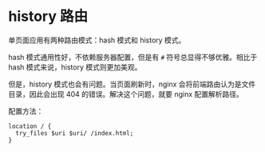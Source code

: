 # history 路由

单页面应用有两种路由模式：hash 模式和 history 模式。

hash 模式通用性好，不依赖服务器配置，但是有 `#` 符号总显得不够优雅。相比于 hash 模式来说，history 模式则更加美观。

但是，history 模式也会有问题。当页面刷新时，nginx 会将前端路由认为是文件目录，因此会出现 404 的错误。解决这个问题，就要 nginx 配置解析路径。

配置方法：

```
location / {
  try_files $uri $uri/ /index.html;
}
```
